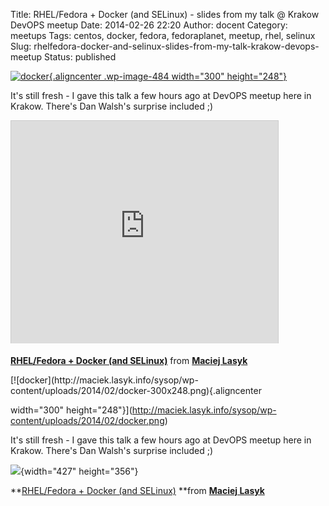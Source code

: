 Title: RHEL/Fedora + Docker (and SELinux) - slides from my talk @ Krakow DevOPS meetup
Date: 2014-02-26 22:20
Author: docent
Category: meetups
Tags: centos, docker, fedora, fedoraplanet, meetup, rhel, selinux
Slug: rhelfedora-docker-and-selinux-slides-from-my-talk-krakow-devops-meetup
Status: published

<!--:en-->

[![docker](http://maciek.lasyk.info/sysop/wp-content/uploads/2014/02/docker-300x248.png){.aligncenter
.wp-image-484 width="300"
height="248"}](http://maciek.lasyk.info/sysop/wp-content/uploads/2014/02/docker.png)

It's still fresh - I gave this talk a few hours ago at DevOPS meetup
here in Krakow. There's Dan Walsh's surprise included ;)

<iframe width="427" height="356" style="border: 1px solid #CCC; border-width: 1px 1px 0; margin-bottom: 5px; max-width: 100%;" src="http://www.slideshare.net/slideshow/embed_code/31687973" frameborder="0" marginwidth="0" marginheight="0" scrolling="no" allowfullscreen></iframe>

<div style="margin-bottom: 5px;">

**[RHEL/Fedora + Docker (and
SELinux)](https://www.slideshare.net/d0cent/docker-rhel "RHEL/Fedora + Docker (and SELinux)")**
from **[Maciej Lasyk](http://www.slideshare.net/d0cent)**

</div>

<!--:--><!--:pl-->[![docker](http://maciek.lasyk.info/sysop/wp-content/uploads/2014/02/docker-300x248.png){.aligncenter
width="300"
height="248"}](http://maciek.lasyk.info/sysop/wp-content/uploads/2014/02/docker.png)

It's still fresh - I gave this talk a few hours ago at DevOPS meetup
here in Krakow. There's Dan Walsh's surprise included ;)

![](https://maciek.lasyk.info:445/sysop/wp-includes/js/tinymce/themes/advanced/img/trans.gif){width="427"
height="356"}

<div>

**[RHEL/Fedora + Docker (and
SELinux)](https://www.slideshare.net/d0cent/docker-rhel "RHEL/Fedora + Docker (and SELinux)") **from **[Maciej
Lasyk](http://www.slideshare.net/d0cent)**

</div>

<!--:-->
